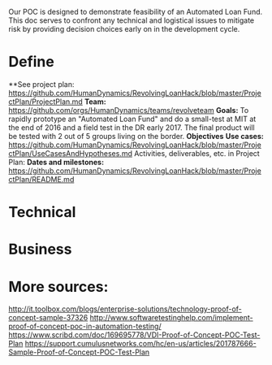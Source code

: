 Our POC is designed to demonstrate feasibility of an Automated Loan Fund. This doc serves to confront any technical and logistical issues to mitigate risk by providing decision choices early on in the development cycle.

# Define
**See project plan: https://github.com/HumanDynamics/RevolvingLoanHack/blob/master/ProjectPlan/ProjectPlan.md 
**Team:** https://github.com/orgs/HumanDynamics/teams/revolveteam
**Goals:** To rapidly prototype an "Automated Loan Fund" and do a small-test at MIT at the end of 2016 and a field test in the DR early 2017. The final product will be tested with 2 out of 5 groups living on the border.
**Objectives**
**Use cases:** https://github.com/HumanDynamics/RevolvingLoanHack/blob/master/ProjectPlan/UseCasesAndHypotheses.md
Activities, deliverables, etc. in Project Plan: 
**Dates and milestones:** https://github.com/HumanDynamics/RevolvingLoanHack/blob/master/ProjectPlan/README.md

# Technical 


# Business



# More sources:
http://it.toolbox.com/blogs/enterprise-solutions/technology-proof-of-concept-sample-37326
http://www.softwaretestinghelp.com/implement-proof-of-concept-poc-in-automation-testing/
https://www.scribd.com/doc/169695778/VDI-Proof-of-Concept-POC-Test-Plan
https://support.cumulusnetworks.com/hc/en-us/articles/201787666-Sample-Proof-of-Concept-POC-Test-Plan

